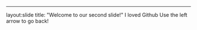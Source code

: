 ---
layout:slide
title: "Welcome to our second slide!"
I loved Github
Use the left arrow to go back!
